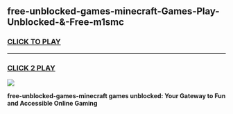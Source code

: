 
## free-unblocked-games-minecraft-Games-Play-Unblocked-&-Free-m1smc
<h3>
<a href="https://premium76.site?title=free-unblocked-games-minecraft&ref=24A">CLICK TO PLAY</a></h3>
<hr>

<h3>
<a href="https://premium76.site?title=free-unblocked-games-minecraft&ref=24A">CLICK 2 PLAY</a>
  
</h3>

<a href="https://premium76.site?title=free-unblocked-games-minecraft&ref=24A"><img src="https://clearcache.store/games.png"></a>


**free-unblocked-games-minecraft games unblocked: Your Gateway to Fun and Accessible Online Gaming**
